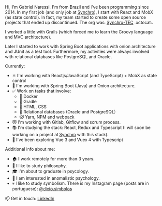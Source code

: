 Hi, I'm Gabriel Naressi. I'm from Brazil and I've been programming since 2014. In my first job (and only job at [Synchro](https://www.synchro.com.br)), I start with React and MobX (as state control). In fact, my team started to create some open source projects that ended up discontinued. The org was: [Synchro-TEC](https://github.com/orgs/Synchro-TEC/dashboard) :octocat:.

I worked a little with Grails (which forced me to learn the Groovy language and MVC architecture).

Later I started to work with Spring Boot applications with onion architecture and JUnit as a test tool. Furthermore, my activities were always involved with relational databases like PostgreSQL and Oracle.

Currently:

- ⚛️ I'm working with Reactjs/JavaScript (and TypeScript) + MobX as state control
- 🍃 I'm working with Spring Boot (Java) and Onion architecture.
- ✅ Work on tasks that involve:
  - 🐳 Docker
  - 🐘 Gradle
  - 💄 HTML, CSS
  - 💾 Relational databases (Oracle and PostgreSQL)
  - 🐱 Yarn, NPM and webpack
- 😻 I'm working with Gitlab, Gitflow and scrum process.
- 📚 I'm studying the stack: React, Redux and Typescript (I will soon be working on a project at [Synchro](https://www.synchro.com.br) with this stack).
- 🌱 I've been exploring Vue 3 and Vuex 4 with Typescript

Additional info about me:

- 🏠 I work remotely for more than 3 years.
- 🧠 I like to study philosophy.
- 🎓 I'm about to graduate in psycology.
- 👻 I am interested in anomalistic psychology.
- 💀 I like to study symbolism. There is my Instagram page (posts are in portuguese): [@dicio.simbolos](https://www.instagram.com/dicio.simbolos/)

📫 Get in touch: [LinkedIn](https://www.linkedin.com/in/gabriel-naressi-3234a6118/)
